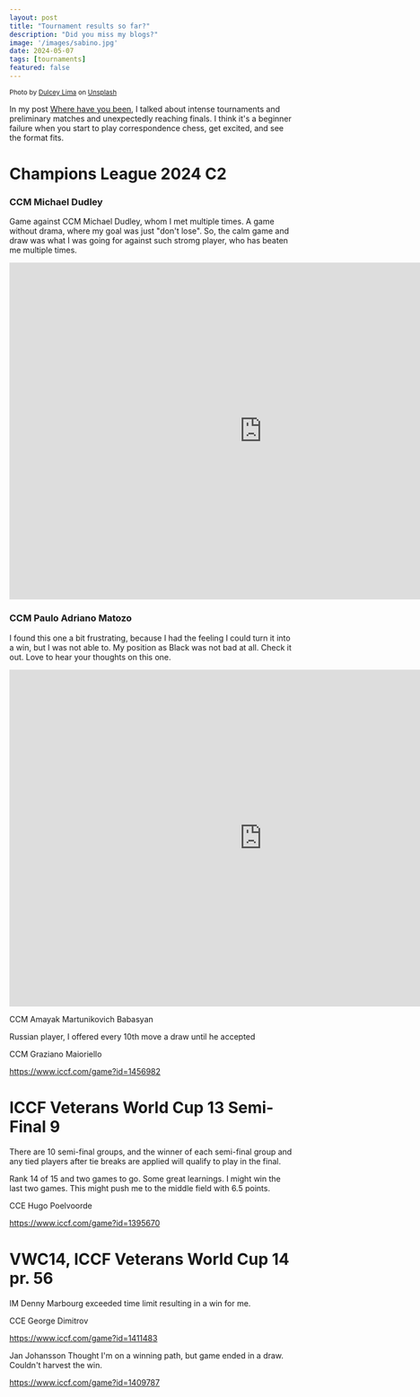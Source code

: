 ```yaml
---
layout: post
title: "Tournament results so far?"
description: "Did you miss my blogs?"
image: '/images/sabino.jpg'
date: 2024-05-07
tags: [tournaments]
featured: false
---
```


<small>Photo by [Dulcey Lima](https://unsplash.com/@dulceylima?utm_content=creditCopyText&utm_medium=referral&utm_source=unsplash) on [Unsplash](https://unsplash.com/photos/green-cactus-plants-under-blue-sky-hr1smkEtjzI?utm_content=creditCopyText&utm_medium=referral&utm_source=unsplash)</small>

In my post [Where have you been](https://chess.myvortexcloud.com/2024/05/02/Take-a-Break/), I talked about intense tournaments and preliminary matches and unexpectedly reaching finals. I think it's a beginner failure when you start to play correspondence chess, get excited, and see the format fits.

# Champions League 2024 C2 

### CCM Michael Dudley
Game against CCM Michael Dudley, whom I met multiple times. A game without drama, where my goal was just "don't lose". So, the calm game and draw was what I was going for against such stromg player, who has beaten me multiple times.

<iframe style='border: 0;' width='900px' height='600px' src='https://share.chessbase.com/SharedGames/frame/?p=3iEYxaOgK0NSATSd68Hzy9kVGj81QTtMsfOF4PF/W+ULSjCUXn2Ge9VCQcXg59sr'></iframe>

### CCM Paulo Adriano Matozo

I found this one a bit frustrating, because I had the feeling I could turn it into a win, but I was not able to. My position as Black was not bad at all. Check it out. Love to hear your thoughts on this one.

<iframe style='border: 0;' width='900px' height='600px' src='https://share.chessbase.com/SharedGames/frame/?p=yFqKDmPlnnWbbzo0wX823UMYtaqfEdh/oDgju3mRAVKygKt+1YHsAD7Xtzfig8mL'></iframe>

CCM Amayak Martunikovich Babasyan

Russian player, I offered every 10th move a draw until he accepted

CCM Graziano Maioriello

https://www.iccf.com/game?id=1456982

# ICCF Veterans World Cup 13 Semi-Final 9

There are 10 semi-final groups, and the winner of each semi-final group and any tied players after tie breaks are applied will qualify to play in the final. 

Rank 14 of 15 and two games to go. Some great learnings. I might win the last two games. This might push me to the middle field with 6.5 points.

CCE Hugo Poelvoorde

https://www.iccf.com/game?id=1395670

# VWC14, ICCF Veterans World Cup 14 pr. 56

IM Denny Marbourg exceeded time limit resulting in a win for me.

CCE George Dimitrov

https://www.iccf.com/game?id=1411483

Jan Johansson
Thought I'm on a winning path, but game ended in a draw. Couldn't harvest the win.

https://www.iccf.com/game?id=1409787


